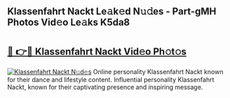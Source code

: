 ## Klassenfahrt Nackt Le𝚊k𝚎d N𝚞𝚍es - Part-gMH Photos Vid𝚎o Le𝚊ks K5da8

# <h2><a href="http://fba9lk7.evod.top/?m=Klassenfahrt+Nackt">🔗 👉🔴 Klassenfahrt Nackt Vid𝚎o Ph𝚘t𝚘s</a></h2>

[![Klassenfahrt Nackt N𝚞d𝚎s](https://i.imgur.com/8V9OHl7.gif)](http://fba9lk7.evod.top/?m=Klassenfahrt+Nackt)
Online personality Klassenfahrt Nackt known for their dance and lifestyle content. Influential personality Klassenfahrt Nackt, known for their captivating presence and inspiring message. 
